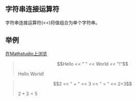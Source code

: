 ## 字符串连接运算符

字符串连接运算符(<<)将值组合为单个字符串。

## 举例  
[在Mathstudio上浏览](http://mathstud.io/?input[0]=SGVsbG8gPDwgIiAiIDw8IFdvcmxkIDw8ICIhIg%3D%3D&input[1]=MiA8PCAiICsgIiA8PCAzIDw8ICIgPSAiIDw8IDIrMw%3D%3D)


>   ```math
>   Hello << " " << World << "!"
>   ```
>   Hello World!

>   ```math
>   2 << " + " << 3 << " = " << 2+3
>   ```
>   $2 + 3 = 5$
